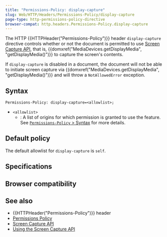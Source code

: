 ```yaml
---
title: "Permissions-Policy: display-capture"
slug: Web/HTTP/Headers/Permissions-Policy/display-capture
page-type: http-permissions-policy-directive
browser-compat: http.headers.Permissions-Policy.display-capture
---
```




The HTTP {{HTTPHeader("Permissions-Policy")}} header `display-capture` directive controls whether or not the document is permitted to use [Screen Capture API](/Web/API/Screen_Capture_API), that is, {{domxref("MediaDevices.getDisplayMedia", "getDisplayMedia()")}} to capture the screen's contents.

If `display-capture` is disabled in a document, the document will not be able to initiate screen capture via {{domxref("MediaDevices.getDisplayMedia", "getDisplayMedia()")}} and will throw a `NotAllowedError` exception.

## Syntax

```http
Permissions-Policy: display-capture=<allowlist>;
```

- `<allowlist>`
  - : A list of origins for which permission is granted to use the feature. See [`Permissions-Policy` > Syntax](/Web/HTTP/Headers/Permissions-Policy#syntax) for more details.

## Default policy

The default allowlist for `display-capture` is `self`.

## Specifications



## Browser compatibility



## See also

- {{HTTPHeader("Permissions-Policy")}} header
- [Permissions Policy](/Web/HTTP/Permissions_Policy)
- [Screen Capture API](/Web/API/Screen_Capture_API)
- [Using the Screen Capture API](/Web/API/Screen_Capture_API/Using_Screen_Capture)
